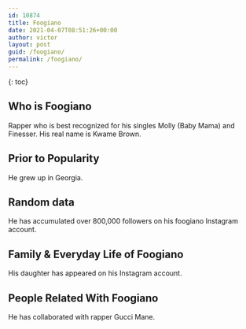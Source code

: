 ```yaml
---
id: 10874
title: Foogiano
date: 2021-04-07T08:51:26+00:00
author: victor
layout: post
guid: /foogiano/
permalink: /foogiano/
---
```



{: toc}


## Who is Foogiano



Rapper who is best recognized for his singles Molly (Baby Mama) and Finesser. His real name is Kwame Brown. 

                
                
                
## Prior to Popularity



He grew up in Georgia. 

                
                
                
## Random data



He has accumulated over 800,000 followers on his foogiano Instagram account. 

                
                
                
## Family & Everyday Life of Foogiano



His daughter has appeared on his Instagram account. 

                
                
                
## People Related With Foogiano



He has collaborated with rapper Gucci Mane. 

                
              
            
          
          
          